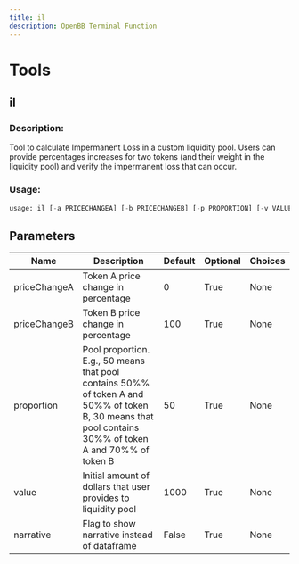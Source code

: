 ```yaml
---
title: il
description: OpenBB Terminal Function
---
```


# Tools

## il

### Description: 

Tool to calculate Impermanent Loss in a custom liquidity pool. Users can provide percentages increases for two tokens (and their weight in the liquidity pool) and verify the impermanent loss that can occur.

### Usage: 
```python
usage: il [-a PRICECHANGEA] [-b PRICECHANGEB] [-p PROPORTION] [-v VALUE] [-n]
```

## Parameters

| Name | Description | Default | Optional | Choices |
| ---- | ----------- | ------- | -------- | ------- |
| priceChangeA | Token A price change in percentage | 0 | True | None |
| priceChangeB | Token B price change in percentage | 100 | True | None |
| proportion | Pool proportion. E.g., 50 means that pool contains 50%% of token A and 50%% of token B, 30 means that pool contains 30%% of token A and 70%% of token B | 50 | True | None |
| value | Initial amount of dollars that user provides to liquidity pool | 1000 | True | None |
| narrative | Flag to show narrative instead of dataframe | False | True | None |


